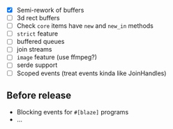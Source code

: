 - [x] Semi-rework of buffers
- [ ] 3d rect buffers
- [ ] Check `core` items have `new` and `new_in` methods
- [ ] `strict` feature
- [ ] buffered queues
- [ ] join streams
- [ ] `image` feature (use ffmpeg?)
- [ ] serde support
- [ ] Scoped events (treat events kinda like JoinHandles) 

## Before release
- Blocking events for `#[blaze]` programs
- ...